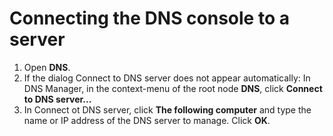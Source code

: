 # Connecting the DNS console to a server

1. Open **DNS**.
1. If the dialog Connect to DNS server does not appear automatically: In DNS Manager, in the context-menu of the root node **DNS**, click **Connect to DNS server...**
1. In Connect ot DNS server, click **The following computer** and type the name or IP address of the DNS server to manage. Click **OK**.
